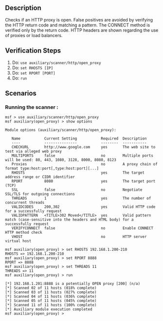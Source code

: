 ## Description

Checks if an HTTP proxy is open. False positives are avoided by verifying the HTTP return code and matching a pattern. The CONNECT method is verified only by the return code. HTTP headers are shown regarding the use of proxies or load balancers.

## Verification Steps

1. Do: ```use auxiliary/scanner/http/open_proxy```
2. Do: ```set RHOSTS [IP]```
3. Do: ```set RPORT [PORT]```
4. Do: ```run```

## Scenarios

### Running the scanner :

```
msf > use auxiliary/scanner/http/open_proxy 
msf auxiliary(open_proxy) > show options

Module options (auxiliary/scanner/http/open_proxy):

   Name           Current Setting           Required  Description
   ----           ---------------           --------  -----------
   CHECKURL       http://www.google.com     yes       The web site to test via alleged web proxy
   MULTIPORTS     false                     no        Multiple ports will be used: 80, 443, 1080, 3128, 8000, 8080, 8123
   Proxies                                  no        A proxy chain of format type:host:port[,type:host:port][...]
   RHOSTS                                   yes       The target address range or CIDR identifier
   RPORT          8080                      yes       The target port (TCP)
   SSL            false                     no        Negotiate SSL/TLS for outgoing connections
   THREADS        1                         yes       The number of concurrent threads
   VALIDCODES     200,302                   yes       Valid HTTP code for a successfully request
   VALIDPATTERN   <TITLE>302 Moved</TITLE>  yes       Valid pattern match (case-sensitive into the headers and HTML body) for a successfully request
   VERIFYCONNECT  false                     no        Enable CONNECT HTTP method check
   VHOST                                    no        HTTP server virtual host

msf auxiliary(open_proxy) > set RHOSTS 192.168.1.200-210
RHOSTS => 192.168.1.200-210
msf auxiliary(open_proxy) > set RPORT 8888
RPORT => 8888
msf auxiliary(open_proxy) > set THREADS 11
THREADS => 11
msf auxiliary(open_proxy) > run

[*] 192.168.1.201:8888 is a potentially OPEN proxy [200] (n/a)
[*] Scanned 02 of 11 hosts (018% complete)
[*] Scanned 03 of 11 hosts (027% complete)
[*] Scanned 04 of 11 hosts (036% complete)
[*] Scanned 05 of 11 hosts (045% complete)
[*] Scanned 11 of 11 hosts (100% complete)
[*] Auxiliary module execution completed
msf auxiliary(open_proxy) >
```
